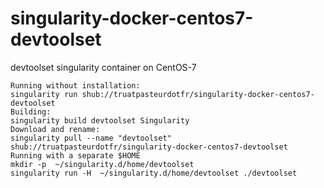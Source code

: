 # singularity-docker-centos7-devtoolset
devtoolset singularity container on CentOS-7

```
Running without installation:
singularity run shub://truatpasteurdotfr/singularity-docker-centos7-devtoolset
Building:
singularity build devtoolset Singularity
Download and rename:
singularity pull --name "devtoolset" shub://truatpasteurdotfr/singularity-docker-centos7-devtoolset
Running with a separate $HOME 
mkdir -p  ~/singularity.d/home/devtoolset 
singularity run -H  ~/singularity.d/home/devtoolset ./devtoolset 
```
